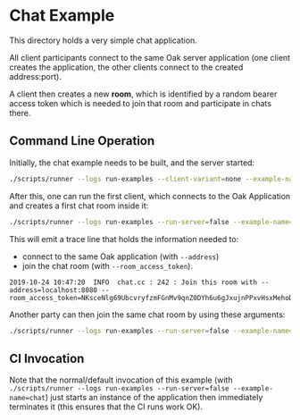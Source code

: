 # Chat Example

This directory holds a very simple chat application.

All client participants connect to the same Oak server application (one client
creates the application, the other clients connect to the created address:port).

A client then creates a new **room**, which is identified by a random bearer
access token which is needed to join that room and participate in chats there.

## Command Line Operation

Initially, the chat example needs to be built, and the server started:

```bash
./scripts/runner --logs run-examples --client-variant=none --example-name=chat
```

After this, one can run the first client, which connects to the Oak Application
and creates a first chat room inside it:

```bash
./scripts/runner --logs run-examples --run-server=false --example-name=chat --client-additional-args=--test=false
```

This will emit a trace line that holds the information needed to:

- connect to the same Oak application (with `--address`)
- join the chat room (with `--room_access_token`).

```log
2019-10-24 10:47:20  INFO  chat.cc : 242 : Join this room with --address=localhost:8080 --room_access_token=NKsceNlg69UbcvryfzmFGnMv9qnZ0DYh6u6gJxujnPPxvHsxMehoD368sumKawVaq9WaSkzrcStoNYLvVNdzhA==
```

Another party can then join the same chat room by using these arguments:

```bash
./scripts/runner --logs run-examples --run-server=false --example-name=chat --client-additional-args=--test=false --client-additional-args=--room_access-token=NKsceNlg69UbcvryfzmFGnMv9qnZ0DYh6u6gJxujnPPxvHsxMehoD368sumKawVaq9WaSkzrcStoNYLvVNdzhA==
```

## CI Invocation

Note that the normal/default invocation of this example (with
`./scripts/runner --logs run-examples --run-server=false --example-name=chat`)
just starts an instance of the application then immediately terminates it (this
ensures that the CI runs work OK).

